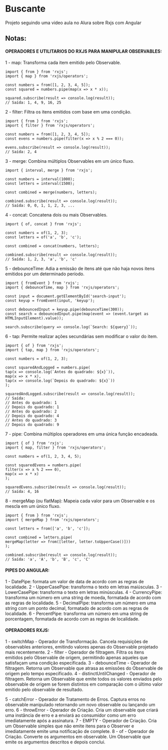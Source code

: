 # Buscante
Projeto seguindo uma video aula no Alura sobre Rxjs com Angular

## Notas:

#### OPERADORES E UTILITARIOS DO RXJS PARA MANIPULAR OBSERVABLES:

1 - map: Transforma cada item emitido pelo Observable.

    import { from } from 'rxjs';
    import { map } from 'rxjs/operators';

    const numbers = from([1, 2, 3, 4, 5]);
    const squared = numbers.pipe(map(x => x * x));

    squared.subscribe(result => console.log(result));
    // Saída: 1, 4, 9, 16, 25

2 - filter: Filtra os itens emitidos com base em uma condição.

    import { from } from 'rxjs';
    import { filter } from 'rxjs/operators';

    const numbers = from([1, 2, 3, 4, 5]);
    const evens = numbers.pipe(filter(x => x % 2 === 0));

    evens.subscribe(result => console.log(result));
    // Saída: 2, 4

3 - merge: Combina múltiplos Observables em um único fluxo.

    import { interval, merge } from 'rxjs';

    const numbers = interval(1000);
    const letters = interval(1500);

    const combined = merge(numbers, letters);

    combined.subscribe(result => console.log(result));
    // Saída: 0, 0, 1, 1, 2, 3, ...

4 - concat: Concatena dois ou mais Observables.

    import { of, concat } from 'rxjs';

    const numbers = of(1, 2, 3);
    const letters = of('a', 'b', 'c');

    const combined = concat(numbers, letters);

    combined.subscribe(result => console.log(result));
    // Saída: 1, 2, 3, 'a', 'b', 'c'

5 - debounceTime: Adia a emissão de itens até que não haja novos itens emitidos por um determinado período.

    import { fromEvent } from 'rxjs';
    import { debounceTime, map } from 'rxjs/operators';

    const input = document.getElementById('search-input');
    const keyup = fromEvent(input, 'keyup');

    const debouncedInput = keyup.pipe(debounceTime(300));
    const search = debouncedInput.pipe(map(event => (event.target as HTMLInputElement).value));

    search.subscribe(query => console.log(`Search: ${query}`));

6 - tap: Permite realizar ações secundárias sem modificar o valor do item.

    import { of } from 'rxjs';
    import { tap, map } from 'rxjs/operators';

    const numbers = of(1, 2, 3);

    const squaredAndLogged = numbers.pipe(
    tap(x => console.log(`Antes do quadrado: ${x}`)),
    map(x => x * x),
    tap(x => console.log(`Depois do quadrado: ${x}`))
    );

    squaredAndLogged.subscribe(result => console.log(result));
    // Saída:
    // Antes do quadrado: 1
    // Depois do quadrado: 1
    // Antes do quadrado: 2
    // Depois do quadrado: 4
    // Antes do quadrado: 3
    // Depois do quadrado: 9

7 - pipe: Combina múltiplos operadores em uma única função encadeada.

    import { of } from 'rxjs';
    import { map, filter } from 'rxjs/operators';

    const numbers = of(1, 2, 3, 4, 5);

    const squaredEvens = numbers.pipe(
    filter(x => x % 2 === 0),
    map(x => x * x)
    );

    squaredEvens.subscribe(result => console.log(result));
    // Saída: 4, 16

8 - mergeMap (ou flatMap): Mapeia cada valor para um Observable e os mescla em um único fluxo.

    import { from } from 'rxjs';
    import { mergeMap } from 'rxjs/operators';

    const letters = from(['a', 'b', 'c']);

    const combined = letters.pipe(
    mergeMap(letter => from([letter, letter.toUpperCase()]))
    );

    combined.subscribe(result => console.log(result));
    // Saída: 'a', 'A', 'b', 'B', 'c', 'C'


#### PIPES DO ANGULAR:

1 - DatePipe: formata um valor de data de acordo com as regras de localidade.
2 - UpperCasePipe: transforma o texto em letras maiúsculas.
3 - LowerCasePipe: transforma o texto em letras minúsculas.
4 - CurrencyPipe: transforma um número em uma string de moeda, formatada de acordo com as regras de localidade.
5 - DecimalPipe: transforma um número em uma string com um ponto decimal, formatado de acordo com as regras de localidade.
6 - PercentPipe: transforma um número em uma string de porcentagem, formatada de acordo com as regras de localidade.

#### OPERADORES RXJS:

1 - switchMap - Operador de Transformação. Cancela requisições de observables anteriores, emitindo valores apenas do Observable projetado mais recentemente.
2 - filter - Operador de filtragem. Filtra os itens emitidos pelo Observable de origem, permitindo apenas aqueles que satisfaçam uma condição especificada.
3 - debounceTime - Operador de filtragem. Retorna um Observable que atrasa as emissões do Observable de origem pelo tempo especificado.
4 - distinctUntilChanged - Operador de filtragem. Retorna um Observable que emite todos os valores enviados pelo observable de origem se forem distintos em comparação com o último valor emitido pelo observable de resultado.

5 - catchError - Operador de Tratamento de Erros. Captura erros no observable manipulado retornando um novo observable ou lançando um erro.
6 - throwError - Operador de Criação. Cria um observable que criará uma instância de erro e a enviará ao consumidor como um erro imediatamente após a assinatura.
7 - EMPTY - Operador de Criação. Cria um Observable simples que não emite itens para o Observer e imediatamente emite uma notificação de complete.
8 - of - Operador de Criação. Converte os argumentos em observable. Um Observable que emite os argumentos descritos e depois conclui.